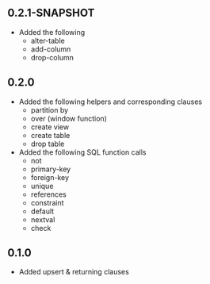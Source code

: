
## 0.2.1-SNAPSHOT
- Added the following
  - alter-table
  - add-column
  - drop-column

## 0.2.0
- Added the following helpers and corresponding clauses
  - partition by
  - over (window function)
  - create view
  - create table
  - drop table
- Added the following SQL function calls
  - not
  - primary-key
  - foreign-key
  - unique
  - references
  - constraint
  - default
  - nextval
  - check

## 0.1.0
- Added upsert & returning clauses
